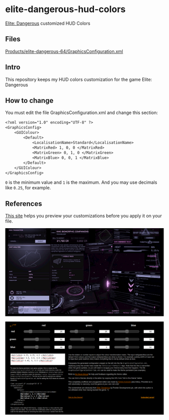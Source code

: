 # elite-dangerous-hud-colors
[Elite: Dangerous](https://www.elitedangerous.com/) customized HUD Colors

## Files
[Products/elite-dangerous-64/GraphicsConfiguration.xml](Products/elite-dangerous-64/GraphicsConfiguration.xml)

## Intro

This repository keeps my HUD colors customization for the game Elite: Dangerous

## How to change

You must edit the file GraphicsConfiguration.xml and change this section:

```
<?xml version="1.0" encoding="UTF-8" ?>
<GraphicsConfig>
    <GUIColour>
        <Default>
            <LocalisationName>Standard</LocalisationName>
            <MatrixRed> 1, 0, 0 </MatrixRed>
            <MatrixGreen> 0, 1, 0 </MatrixGreen>
            <MatrixBlue> 0, 0, 1 </MatrixBlue>
        </Default>
    </GUIColour>
</GraphicsConfig>
```

`0` is the minimum value and `1` is the maximum. And you may use decimals like `0.25`, for example.


## References

[This site](http://arkku.com/elite/hud_editor/) helps you preview your customizations before you apply it on your file.

![HUD Customization made by me](2020-05-10_10-08.png)







![HUD Customization parameters](2020-05-10_10-09.png)
